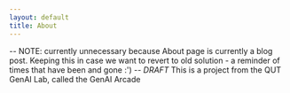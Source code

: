 ```yaml
---
layout: default
title: About
---
```

-- NOTE: currently unnecessary because About page is currently a blog post. Keeping this in case we want to revert to old solution - a reminder of times that have been and gone :') --
 *DRAFT* This is a project from the QUT GenAI Lab, called the GenAI Arcade
